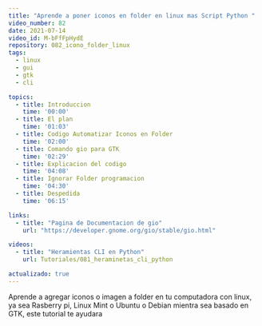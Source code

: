 ```yaml
---
title: "Aprende a poner iconos en folder en linux mas Script Python "
video_number: 82
date: 2021-07-14
video_id: M-bFfFpHydE
repository: 082_icono_folder_linux
tags:
  - linux
  - gui
  - gtk
  - cli

topics:
  - title: Introduccion
    time: '00:00'
  - title: El plan
    time: '01:03'
  - title: Codigo Automatizar Iconos en Folder
    time: '02:00'
  - title: Comando gio para GTK
    time: '02:29'
  - title: Explicacion del codigo
    time: '04:08'
  - title: Ignorar Folder programacion
    time: '04:30'
  - title: Despedida
    time: '06:15'

links:
  - title: "Pagina de Documentacion de gio"
    url: "https://developer.gnome.org/gio/stable/gio.html"

videos:
  - title: "Heramientas CLI en Python"
    url: Tutoriales/081_heraminetas_cli_python

actualizado: true
---
```


Aprende a agregar iconos o imagen a folder en tu computadora con linux, ya sea Rasberry pi, Linux Mint o Ubuntu o Debian mientra sea basado en GTK, este tutorial te ayudara
